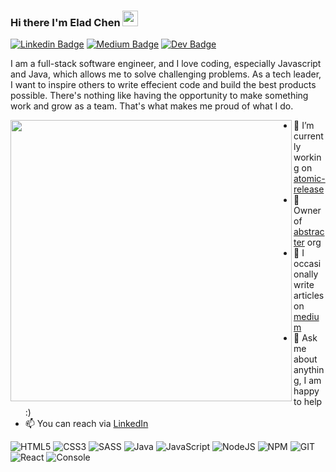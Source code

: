 ### Hi there I'm Elad Chen <img src="https://media.giphy.com/media/hvRJCLFzcasrR4ia7z/giphy.gif" width="25px">

[![Linkedin Badge](https://img.shields.io/badge/LinkedIn-0077B5?style=for-the-badge&logo=linkedin&logoColor=white)](https://www.linkedin.com/in/elad-chen-450a0521/)
[![Medium Badge](https://img.shields.io/badge/Medium-0A0A0A?style=for-the-badge&logo=medium&logoColor=white)](https://eladchen.medium.com/)
[![Dev Badge](https://img.shields.io/badge/dev.to-0A0A0A?style=for-the-badge&logo=dev.to&logoColor=white)](https://dev.to/eladchen/)

I am a full-stack software engineer, and I love coding, especially Javascript and Java, which allows me to solve challenging problems.
As a tech leader, I want to inspire others to write effecient code and build the best products possible. There's nothing like having
the opportunity to make something work and grow as a team. That's what makes me proud of what I do.

<p>
 <img align="left" width="450" src="https://i.giphy.com/KzJkzjggfGN5Py6nkT.gif" />
 
 <ul>
   <li>🔭 I’m currently working on <a href="https://github.com/abstracter-io/atomic-release">atomic-release</a></li>
   <li>💬 Owner of <a href="https://github.com/abstracter-io">abstracter</a> org</li>
   <li>📝 I occasionally write articles on <a href="https://eladchen.medium.com">medium</a></li>
   <li>💬 Ask me about anything, I am happy to help :)</li>
   <li>📫 You can reach via <a href="https://www.linkedin.com/in/elad-chen-450a0521/">LinkedIn</a></li>
 </ul>

 <p>  
   <img src="https://img.icons8.com/color/30/html-5.png" alt="HTML5" />
   <img src="https://img.icons8.com/color/30/css3.png" alt="CSS3" />
   <img src="https://img.icons8.com/color/30/sass.png" alt="SASS" />
   <img src="https://img.icons8.com/color/30/java.png" alt="Java" />
   <img src="https://img.icons8.com/color/30/javascript.png" alt="JavaScript" />
   <img src="https://img.icons8.com/color/30/nodejs.png" alt="NodeJS" />
   <img src="https://img.icons8.com/color/30/npm.png" alt="NPM" />
   <img src="https://img.icons8.com/color/30/git.png" alt="GIT" />
   <img src="https://img.icons8.com/color/30/react-native.png" alt="React" />
   <img src="https://img.icons8.com/color/30/console.png" alt="Console" />
 </p>
</p>
